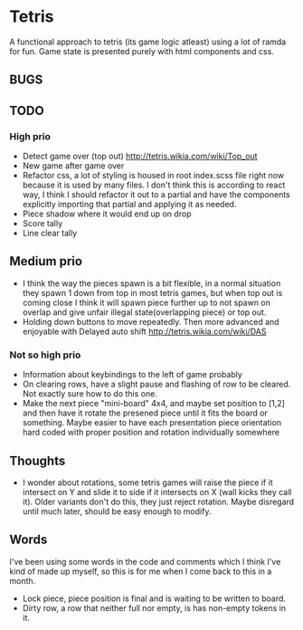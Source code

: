 # Tetris
A functional approach to tetris (its game logic atleast) using a lot of ramda
for fun. Game state is presented purely with html components and css.
## BUGS
## TODO
### High prio
* Detect game over (top out) http://tetris.wikia.com/wiki/Top_out
* New game after game over
* Refactor css, a lot of styling is housed in root index.scss file right now because it is used by many files.
I don't think this is according to react way, I think I should refactor it out to a partial and have the components
explicitly importing that partial and applying it as needed.
* Piece shadow where it would end up on drop
* Score tally
* Line clear tally
## Medium prio
* I think the way the pieces spawn is a bit flexible, in a normal situation they spawn 1 down from top
in most tetris games, but when top out is coming close I think it will spawn piece further up to not spawn
on overlap and give unfair illegal state(overlapping piece) or top out.
* Holding down buttons to move repeatedly. Then more advanced and enjoyable with 
Delayed auto shift http://tetris.wikia.com/wiki/DAS
### Not so high prio
* Information about keybindings to the left of game probably
* On clearing rows, have a slight pause and flashing of row to be cleared. Not exactly sure how to do this one.
* Make the next piece "mini-board" 4x4, and maybe set position to [1,2] and then have it rotate the presened piece
until it fits the board or something. Maybe easier to have each presentation piece orientation hard coded
with proper position and rotation individually somewhere 
## Thoughts
* I wonder about rotations, some tetris games will raise the piece if it 
intersect on Y and slide it to side if it intersects on X (wall kicks they call it). 
Older variants don't do this, they just reject rotation. Maybe disregard until much
 later, should be easy enough to modify.
## Words
I've been using some words in the code and comments which I think I've kind of made up myself, so this is for me when I come back to this
in a month.
* Lock piece, piece position is final and is waiting to be written to board.
* Dirty row, a row that neither full nor empty, is has non-empty tokens in it.
